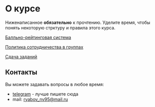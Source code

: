 # О курсе

Ниженаписанное **обязательно** к прочтению. Уделите время, чтобы понять некоторую стрктуру и правила этого курса.

[Балльно-рейтинговая система](./RatingSystem)

[Политика сотрудничества в группах](./CollaborationPolicy)

[Сдача заданий](./DeliveryOfTasks)

## Контакты

Вы можете задавать вопросы в любое время:

- [telegram](https://t.me/ryabov_nv) - лучше пишете сюда
- mail: ryabov_nv95@mail.ru
